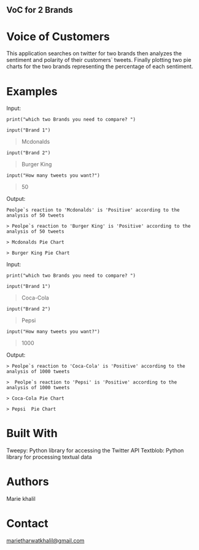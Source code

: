 ## VoC for 2 Brands
# Voice of Customers 
 This application searches on twitter for two brands then analyzes the sentiment and polarity of their customers` tweets. Finally plotting  two pie charts for the two brands representing the percentage of each sentiment.
# Examples
Input:
```
print("which two Brands you need to compare? ")
```
```
input("Brand 1") 
```

> Mcdonalds 
```
input("Brand 2") 
```
> Burger King
```
input("How many tweets you want?")
```
> 50


Output:
```
Peolpe`s reaction to 'Mcdonalds' is 'Positive' according to the analysis of 50 tweets 

> Peolpe`s reaction to 'Burger King' is 'Positive' according to the analysis of 50 tweets 

> Mcdonalds Pie Chart 

> Burger King Pie Chart 
```
Input:

```
print("which two Brands you need to compare? ")
```
```
input("Brand 1") 
```
> Coca-Cola 
```
input("Brand 2") 
```
> Pepsi
```
input("How many tweets you want?")
```
> 1000


Output:
```
> Peolpe`s reaction to 'Coca-Cola' is 'Positive' according to the analysis of 1000 tweets 

>  Peolpe`s reaction to 'Pepsi' is 'Positive' according to the analysis of 1000 tweets 

> Coca-Cola Pie Chart 

> Pepsi  Pie Chart 
```

# Built With
Tweepy: Python library for accessing the Twitter API
Textblob: Python library for processing textual data
# Authors
Marie khalil
# Contact
marietharwatkhalil@gmail.com

